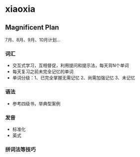 xiaoxia
=======

## Magnificent Plan

7月、8月、9月、10月计划...

### 词汇
- 交互式学习，互相督促，利用提问和提示法，每天背N个单词
- 每天复习之前未完全记忆的单词
- 单词分级：1、已完全掌握无需记忆 2、尚需加强记忆 3、未记忆

### 语法
- 参考四级书，举典型案例

### 发音
- 标准化
- 英式

### 拼词法等技巧
